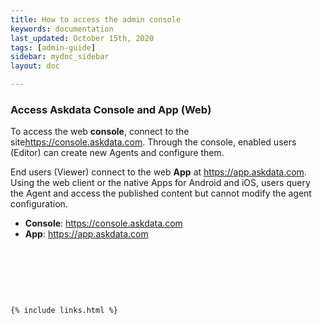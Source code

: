```yaml
---
title: How to access the admin console
keywords: documentation
last_updated: October 15th, 2020
tags: [admin-guide]
sidebar: mydoc_sidebar
layout: doc

---
```


### **Access Askdata Console and App (Web)**

To access the web **console**, connect to the site<https://console.askdata.com>. Through the console, enabled users (Editor) can create new Agents and configure them.  


End users (Viewer) connect to the web **App** at <https://app.askdata.com>. Using the web client or the native Apps for Android and iOS, users query the Agent and access the published content but cannot modify the agent configuration.  



* **Console**: <https://console.askdata.com>
* **App**: <https://app.askdata.com>

‍

‍

‍



    {% include links.html %}

    